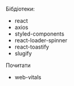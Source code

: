 Бібдіотеки:

- react
- axios
- styled-components
- react-loader-spinner
- react-toastify
- slugify

Почитати

- web-vitals
